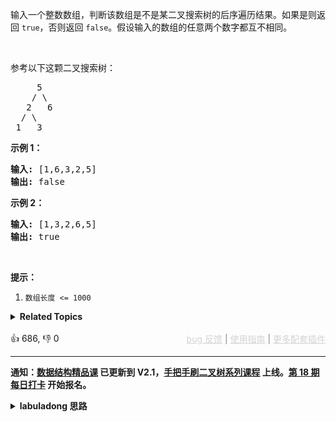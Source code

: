 <p>输入一个整数数组，判断该数组是不是某二叉搜索树的后序遍历结果。如果是则返回&nbsp;<code>true</code>，否则返回&nbsp;<code>false</code>。假设输入的数组的任意两个数字都互不相同。</p>

<p>&nbsp;</p>

<p>参考以下这颗二叉搜索树：</p>

<pre>     5
    / \
   2   6
  / \
 1   3</pre>

<p><strong>示例 1：</strong></p>

<pre><strong>输入: </strong>[1,6,3,2,5]
<strong>输出: </strong>false</pre>

<p><strong>示例 2：</strong></p>

<pre><strong>输入: </strong>[1,3,2,6,5]
<strong>输出: </strong>true</pre>

<p>&nbsp;</p>

<p><strong>提示：</strong></p>

<ol> 
 <li><code>数组长度 &lt;= 1000</code></li> 
</ol>

<details><summary><strong>Related Topics</strong></summary>栈 | 树 | 二叉搜索树 | 递归 | 二叉树 | 单调栈</details><br>

<div>👍 686, 👎 0<span style='float: right;'><span style='color: gray;'><a href='https://github.com/labuladong/fucking-algorithm/discussions/939' target='_blank' style='color: lightgray;text-decoration: underline;'>bug 反馈</a> | <a href='https://labuladong.gitee.io/article/fname.html?fname=jb插件简介' target='_blank' style='color: lightgray;text-decoration: underline;'>使用指南</a> | <a href='https://labuladong.github.io/algo/images/others/%E5%85%A8%E5%AE%B6%E6%A1%B6.jpg' target='_blank' style='color: lightgray;text-decoration: underline;'>更多配套插件</a></span></span></div>

<div id="labuladong"><hr>

**通知：[数据结构精品课](https://aep.h5.xeknow.com/s/1XJHEO) 已更新到 V2.1，[手把手刷二叉树系列课程](https://aep.xet.tech/s/3YGcq3) 上线。[第 18 期每日打卡](https://aep.xet.tech/s/2PLO1n) 开始报名。**

<details><summary><strong>labuladong 思路</strong></summary>

## 基本思路

前文 [手把手刷二叉树总结篇](https://labuladong.github.io/article/fname.html?fname=二叉树总结) 说过二叉树的递归分为「遍历」和「分解问题」两种思维模式，这道题需要用到「分解问题」的思维模式。

建议你先看一下 [东哥手把手带你刷二叉树（构造篇）](https://labuladong.github.io/article/fname.html?fname=二叉树系列2) 了解二叉树前中后序遍历结果的特点，再看一下 [手把手带你刷二叉搜索树（第二期）](https://labuladong.github.io/article/fname.html?fname=BST2) 了解 BST 的特性和基本操作方法，再来看这道题，解法就呼之欲出了。

后序遍历结果的特点是：左边一部分是左子树，右边一部分是右子树，最后一个元素是根节点。

![](https://labuladong.github.io/pictures/二叉树系列2/5.jpeg)

而 BST 的特点是左子树元素都小于根节点，右子树元素都大于根节点。

所以结合上述规律，就可以得到解决本题的思路：

1、先找到根节点元素

2、根据根节点元素找到左子树元素，递归检查左子树是否是 BST

3、根据根节点元素找到右子树元素，递归检查右子树是否是 BST

**标签：[二叉搜索树](https://mp.weixin.qq.com/mp/appmsgalbum?__biz=MzAxODQxMDM0Mw==&action=getalbum&album_id=2121995456690946054)，[二叉树](https://mp.weixin.qq.com/mp/appmsgalbum?__biz=MzAxODQxMDM0Mw==&action=getalbum&album_id=2121994699837177859)**

## 解法代码

<div class="tab-panel"><div class="tab-nav">
<button data-tab-item="cpp" class="tab-nav-button btn " data-tab-group="default" onclick="switchTab(this)">cpp🤖</button>

<button data-tab-item="python" class="tab-nav-button btn " data-tab-group="default" onclick="switchTab(this)">python🤖</button>

<button data-tab-item="java" class="tab-nav-button btn active" data-tab-group="default" onclick="switchTab(this)">java🟢</button>

<button data-tab-item="go" class="tab-nav-button btn " data-tab-group="default" onclick="switchTab(this)">go🤖</button>

<button data-tab-item="javascript" class="tab-nav-button btn " data-tab-group="default" onclick="switchTab(this)">javascript🤖</button>
</div><div class="tab-content">
<div data-tab-item="cpp" class="tab-item " data-tab-group="default"><div class="highlight">

```cpp
// 注意：cpp 代码由 chatGPT🤖 根据我的 java 代码翻译，旨在帮助不同背景的读者理解算法逻辑。
// 本代码已经通过力扣的全部测试用例，可直接粘贴提交。

class Solution {
public:
    bool verifyPostorder(vector<int>& postorder) {
        return check(postorder, 0, postorder.size() - 1);
    }

    // 定义：检查 postorder[i..j] 是否是一个合法的 BST
    bool check(vector<int>& postorder, int i, int j) {
        if (i >= j) {
            return true;
        }
        // 根节点的值是后序遍历结果的最后一个元素
        int root = postorder[j];

        // postorder[i..left) 是左子树，应该都小于 root
        int left = i;
        while (left < j && postorder[left] < root) {
            left++;
        }

        // postorder[left..j) 是右子树，应该都大于 root
        int right = left;
        while (right < j && postorder[right] > root) {
            right++;
        }
        if (right != j) {
            return false;
        }
        // 递归检查左子树 [i..left) 和右子树 [left..j) 也符合 BST 的性质
        return check(postorder, i, left - 1) && check(postorder, left, j - 1);
    }
};
```

</div></div>

<div data-tab-item="python" class="tab-item " data-tab-group="default"><div class="highlight">

```python
# 注意：python 代码由 chatGPT🤖 根据我的 java 代码翻译，旨在帮助不同背景的读者理解算法逻辑。
# 本代码已经通过力扣的全部测试用例，可直接粘贴提交。

class Solution:
    def verifyPostorder(self, postorder: List[int]) -> bool:
        return self.check(postorder, 0, len(postorder)-1)

    def check(self, postorder: List[int], i: int, j: int) -> bool:
        if i >= j:
            return True
        # 根节点的值是后序遍历结果的最后一个元素
        root = postorder[j]

        # postorder[i..left) 是左子树，应该都小于 root
        left = i
        while left < j and postorder[left] < root:
            left += 1

        # postorder[left..j) 是右子树，应该都大于 root
        right = left
        while right < j and postorder[right] > root:
            right += 1

        if right != j:
            return False

        # 递归检查左子树 [i..left) 和右子树 [left..j) 也符合 BST 的性质
        return self.check(postorder, i, left-1) and self.check(postorder, left, j-1)
```

</div></div>

<div data-tab-item="java" class="tab-item active" data-tab-group="default"><div class="highlight">

```java
class Solution {
    public boolean verifyPostorder(int[] postorder) {
        return check(postorder, 0, postorder.length - 1);
    }

    // 定义：检查 postorder[i..j] 是否是一个合法的 BST
    boolean check(int[] postorder, int i, int j) {
        if (i >= j) {
            return true;
        }
        // 根节点的值是后序遍历结果的最后一个元素
        int root = postorder[j];/**<extend up -200>![](https://labuladong.github.io/pictures/二叉树系列2/5.jpeg) */

        // postorder[i..left) 是左子树，应该都小于 root
        int left = i;
        while (left < j && postorder[left] < root) {
            left++;
        }

        // postorder[left..j) 是右子树，应该都大于 root
        int right = left;
        while (right < j && postorder[right] > root) {
            right++;
        }
        if (right != j) {
            return false;
        }
        // 递归检查左子树 [i..left) 和右子树 [left..j) 也符合 BST 的性质
        return check(postorder, i, left - 1) && check(postorder, left, j - 1);
    }

}
```

</div></div>

<div data-tab-item="go" class="tab-item " data-tab-group="default"><div class="highlight">

```go
// 注意：go 代码由 chatGPT🤖 根据我的 java 代码翻译，旨在帮助不同背景的读者理解算法逻辑。
// 本代码已经通过力扣的全部测试用例，可直接粘贴提交。

func verifyPostorder(postorder []int) bool {
    return check(postorder, 0, len(postorder) - 1)
}

// 定义：检查 postorder[i..j] 是否是一个合法的 BST
func check(postorder []int, i int, j int) bool {
    if i >= j {
        return true
    }
    // 根节点的值是后序遍历结果的最后一个元素
    root := postorder[j]/**<extend up -200>![](https://labuladong.github.io/pictures/二叉树系列2/5.jpeg) */

    // postorder[i..left) 是左子树，应该都小于 root
    left := i
    for left < j && postorder[left] < root {
        left++
    }

    // postorder[left..j) 是右子树，应该都大于 root
    right := left
    for right < j && postorder[right] > root {
        right++
    }
    if right != j {
        return false
    }
    // 递归检查左子树 [i..left) 和右子树 [left..j) 也符合 BST 的性质
    return check(postorder, i, left - 1) && check(postorder, left, j - 1)
}
```

</div></div>

<div data-tab-item="javascript" class="tab-item " data-tab-group="default"><div class="highlight">

```javascript
// 注意：javascript 代码由 chatGPT🤖 根据我的 java 代码翻译，旨在帮助不同背景的读者理解算法逻辑。
// 本代码已经通过力扣的全部测试用例，可直接粘贴提交。

var verifyPostorder = function(postorder) {
    return check(postorder, 0, postorder.length - 1);
};

// 定义：检查 postorder[i..j] 是否是一个合法的 BST
function check(postorder, i, j) {
    if (i >= j) {
        return true;
    }
    // 根节点的值是后序遍历结果的最后一个元素
    let root = postorder[j];

    // postorder[i..left) 是左子树，应该都小于 root
    let left = i;
    while (left < j && postorder[left] < root) {
        left++;
    }

    // postorder[left..j) 是右子树，应该都大于 root
    let right = left;
    while (right < j && postorder[right] > root) {
        right++;
    }
    if (right != j) {
        return false;
    }
    // 递归检查左子树 [i..left) 和右子树 [left..j) 也符合 BST 的性质
    return check(postorder, i, left - 1) && check(postorder, left, j - 1);
}
```

</div></div>
</div></div>

</details>
</div>



